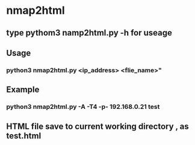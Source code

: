 # nmap2html

## type pythom3 namp2html.py -h for  useage 

## Usage 
### python3 nmap2html.py <nmap options> <ip_address> <flie_name>"

## Example
### python3 nmap2html.py -A -T4 -p- 192.168.0.21 test


## HTML file save to current working directory , as test.html
